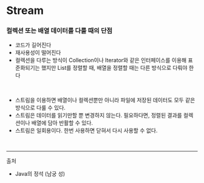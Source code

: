 # Stream

### 컬렉션 또는 배열 데이터를 다룰 때의 단점
- 코드가 길어진다
- 재사용성이 떨어진다
- 컬렉션을 다루는 방식이 Collection이나 Iterator와 같은 인터페이스를 이용해 표준화되기는 했지만 List를 정렬할 때, 배열을 정렬할 때는 다른 방식으로 다뤄야 한다

<br/>

- 스트림을 이용하면 배열이나 컬렉션뿐만 아니라 파일에 저장된 데이터도 모두 같은 방식으로 다룰 수 있다.
- 스트림은 데이터를 읽기만할 뿐 변경하지 않는다. 필요하다면, 정렬된 결과를 컬렉션이나 배열에 담아 반활할 수 있다.
- 스트림은 일회용이다. 한번 사용하면 닫혀서 다시 사용할 수 없다.

<br/>

--- 
출처
- Java의 정석 (남궁 성)